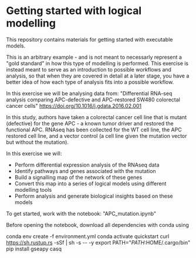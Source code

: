 # Getting started with logical modelling

This repository contains materials for getting started with executable models.

This is an arbitrary example - and is not meant to necessarly represent a "gold standard" in how this type of modelling is performed. 
This exercise is instead meant to serve as an introduction to possible workflows and analysis, so that when they are covered in detail at a later stage, you have a better idea of how each type of analysis fits into a possible workflow.


In this exercise we will be analysing data from: 
"Differential RNA-seq analysis comparing APC-defective and APC-restored SW480 colorectal cancer cells" https://doi.org/10.1016/j.gdata.2016.02.001

In this study, authors have taken a colorectal cancer cell line that is mutant (defective) for the gene APC - a known tumor driver and restored the functional APC. RNAseq has been collected for the WT cell line, the APC restored cell line, and a vector control (a cell line given the mutation vector but without the mutation). 

In this exercise we will:

- Perform differential expression analysis of the RNAseq data
- Identify pathways and genes associated with the mutation
- Build a signalling map of the network of these genes
- Convert this map into a series of logical models using different modelling tools
- Perform analysis and generate biological insights based on these models

To get started, work with the notebook: "APC_mutation.ipynb"

Before opening the notebook, download all dependencies with conda using

conda env create -f environment.yml
conda activate quickstart
curl https://sh.rustup.rs -sSf | sh -s -- -y
export PATH="$PATH:$HOME/.cargo/bin"
pip install gseapy casq
